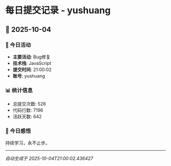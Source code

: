# 每日提交记录 - yushuang

## 📅 2025-10-04

### 🎯 今日活动
- **主要活动**: Bug修复
- **技术栈**: JavaScript
- **提交时间**: 21:00:02
- **账号**: yushuang

### 📊 统计信息
- 总提交次数: 528
- 代码行数: 7196
- 活跃天数: 642

### 💭 今日感悟
持续学习，永不止步。

---
*自动生成于 2025-10-04T21:00:02.436427*
